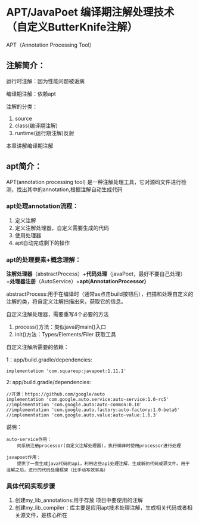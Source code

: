 # APT/JavaPoet 编译期注解处理技术（自定义ButterKnife注解）

APT（Annotation Processing Tool）
## 注解简介：
运行时注解：因为性能问题被诟病

编译期注解：依赖apt

注解的分类：
1. source
2. class(编译期注解)
3. runtime(运行期注解)反射

本章讲解编译期注解

## apt简介：

APT(annotation processing tool) 是一种注解处理工具，它对源码文件进行检测，找出其中的annotation,根据注解自动生成代码

### apt处理annotation流程：
1. 定义注解
2. 定义注解处理器，自定义需要生成的代码
3. 使用处理器
4. apt自动完成剩下的操作


### apt的处理要素+概念理解：

**注解处理器**（abstractProcess）+**代码处理**（javaPoet，最好不要自己处理）+**处理器注册**（AutoService）+**apt(AnnotationProcessor)**



abstractProcess:用于在编译时（通常as点击build按钮后），扫描和处理自定义的注解的类，将自定义注解扫描出来，获取它的信息。

自定义注解处理器，需要重写4个必要的方法

1. process()方法：类似java的main()入口
2. init()方法：Types/Elements/Filer 获取工具


自定义注解所需要的依赖：

1：app/build.gradle/dependencies: 

    implementation 'com.squareup:javapoet:1.11.1'

2: app/build.gradle/dependencies:

    //开源：https://github.com/google/auto
    implementation 'com.google.auto.service:auto-service:1.0-rc5'
    //implementation 'com.google.auto:auto-common:0.10'
    //implementation 'com.google.auto.factory:auto-factory:1.0-beta6'
    //implementation 'com.google.auto.value:auto-value:1.6.3'
    
   说明：  
   
    auto-service作用：
        向系统注册processor(自定义注解处理器)，执行编译时使用processor进行处理
        
    javapoet作用：
        提供了一套生成java代码的api，利用这些api处理注解，生成新的代码或源文件。用于注解之后，进行的代码处理框架（比手动写效率高）
    
### 具体代码实现步骤
1. 创建my_lib_annotations:用于存放 项目中要使用的注解
2. 创建my_lib_compiler：库主要是应用apt技术处理注解，生成相关代码或者相关源文件，是核心所在
    
         